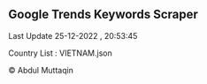 

## Google Trends Keywords Scraper 
 
Last Update 25-12-2022 , 20:53:45

Country List :
VIETNAM.json



© Abdul Muttaqin 
